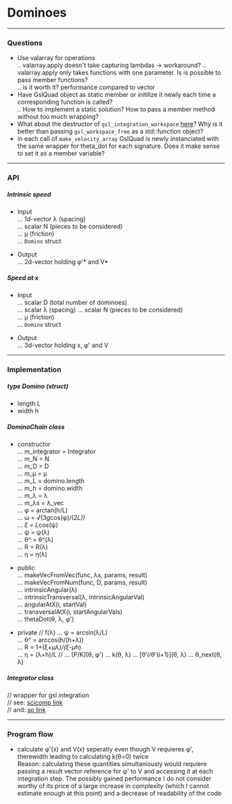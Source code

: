 # Dominoes
---
### Questions
 *  Use valarray for operations  
 .. valarray.apply doesn't take capturing lambdas -> workaround?
 .. valarray.apply only takes functions with one parameter. Is is possible to
 pass member functions?  
 .. is it worth it? performance compared to vector
 *  Have GslQuad object as static member or initilize it newly each time a
    corresponding function is called?  
 .. How to implement a static solution? How to pass a member method without
 too much wrapping?
 *  What about the destructor of `gsl_integration_workspace`
 [here](https://stackoverflow.com/a/24151084/9133910)? Why is it better than
 passing `gsl_workspace_free` as a std::function object?
 *  in each call of `make_velocity_array` GslQuad is newly instanciated with
    the same wrapper for theta_dot for each signature. Does it make sense to
    set it as a member variable?

---
### API
##### Intrinsic speed
 *  Input  
 ... 1d-vector λ (spacing)  
 ... scalar N (pieces to be considered)  
 ... μ (friction)  
 ... `Domino` struct  

 *  Output  
 ... 2d-vector holding φ'\* and V\*  

##### Speed at x
 *  Input  
 ... scalar D (total number of dominoes)  
 ... scalar λ (spacing)
 ... scalar N (pieces to be considered)  
 ... μ (friction)  
 ... `Domino` struct  

 *  Output  
 ... 3d-vector holding x, φ' and V  

---
### Implementation
##### type Domino (struct)
 *  length L
 *  width h

##### DominoChain class
 *  constructor  
 ... m_integrator = Integrator  
 ... m\_N = N  
 ... m\_D = D  
 ... m\_μ = μ  
 ... m\_L = domino.length  
 ... m\_h = domino.width  
 ... m\_λ = λ  
 ... m\_λs = λ_vec  
 ... φ = arctan(h/L)  
 ... ω = √(3*g*cos(φ)/(2*L))  
 ... ξ = L*cos(ψ)  
 ... ψ = ψ(λ)  
 ... θ^ = θ^(λ)  
 ... R = R(λ)  
 ... η = η(λ)  

 *  public  
 ... makeVecFromVec(func, λs, params, result)  
 ... makeVecFromNum(func, D, params, result)  
 ... intrinsicAngular(λ)  
 ... intrinsicTransversal(λ, intrinsicAngularVal)  
 ... angularAtX(i, startVal)  
 ... transversalAtX(i, startAngularVals)  
 ... thetaDot(θ, λ, φ')

 *  private
 // f(λ)
 ... ψ = arcsin(λ/L)  
 ... θ^ = arccos(h/(h+λ))  
 ... R = 1+(ξ+μ*λ)/(ξ-μ*h)  
 ... η = (λ+h)/L
 // 
 ... [P/K](θ, φ')
 ... k(θ, λ)
 ... [θ'_i/θ'_(i+1)](θ, λ)
 ... θ_next(θ, λ)

##### Integrator class
// wrapper for gsl integration  
// see: [scicomp link](https://scicomp.stackexchange.com/a/27248)  
// and: [so link](https://stackoverflow.com/a/24151084/9133910)

---
### Program flow
 *  calculate φ'(x) and V(x) seperatly even though V requieres φ', therewidth
    leading to calculating k(θ=0) twice  
    Reason: calculating these quantities simultaniously would requiere passing
    a result vector reference for φ' to V and accessing it at each integration
    step. The possibly gained performance I do not consider worthy of its price
    of a large increase in complexity (which I cannot estimate enough at this
    point) and a decrease of readability of the code  
